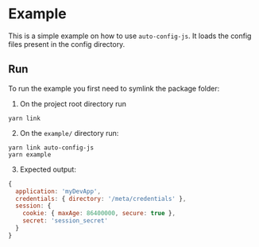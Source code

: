 # Example

This is a simple example on how to use `auto-config-js`. It loads the config files present in the config directory. 

## Run
To run the example you first need to symlink the package folder:

1. On the project root directory run

```shell
yarn link
```
 
2. On the `example/` directory run:

```shell
yarn link auto-config-js
yarn example
```

3. Expected output:

```js
{
  application: 'myDevApp',
  credentials: { directory: '/meta/credentials' },
  session: {
    cookie: { maxAge: 86400000, secure: true },
    secret: 'session_secret'
  }
}
```
